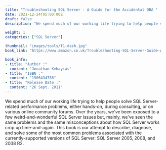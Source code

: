 ```yaml
---
title: "Troubleshooting SQL Server - A Guide for the Accidental DBA "
date: 2021-12-24T05:00:00Z
draft: false
description: "We spend much of our working life trying to help people solve SQL Server-related performance problems, either hands-on, during consulting, or on various online community forums."

weight: 1
categories: ["SQL Server"]

thumbnail: "images/tools/f1-dash.jpg"
book_link: "https://www.amazon.co.uk/Troubleshooting-SQL-Server-Guide-Accidental/dp/1906434786/ref=sr_1_1?dchild=1&keywords=Troubleshooting+SQL+Server+-+A+guide+for+the+accidental+DBA&qid=1633858133&qsid=258-5717528-6898663&sr=8-1&sres=1906434786%2CB012HU9YDO%2CB08BS4PW1B%2CB01M6DDAGF%2CB08JH22W42%2CB015CDDPD8%2CB01H5N8XRQ%2CB074DXNT7V%2CB07MDMDQZL%2CB089K5P3TD%2CB08129JFBF%2CB07K2V9SFN%2CB08MTBXQLM%2CB07F8RKF2W%2CB07PNFTPGB%2CB015S0Y50C&srpt=ABIS_BOOK"

book_info:
- title: "Author :"
  content: "Jonathan Kehayias"  
- title: "ISBN :"
  content: "1906434786"
- title: "Release Date :"
  content: "26 Sept. 2011"
---
```


We spend much of our working life trying to help people solve SQL Server-related performance problems, either hands-on, during consulting, or on various online community forums. Over the years, we've been exposed to a few weird-and-wonderful SQL Server issues but, mainly, we've seen the same problems and the same misconceptions about how SQL Server works crop up time-and-again. This book is our attempt to describe, diagnose, and solve some of the most common problems associated with the currently-supported versions of SQL Server: SQL Server 2005, 2008, and 2008 R2.